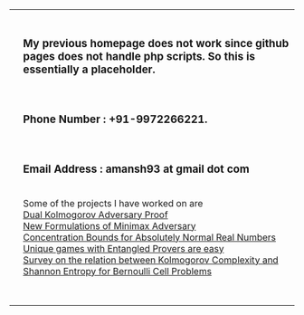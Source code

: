 <!DOCTYPE html PUBLIC "-//W3C//DTD XHTML 1.1//EN"
  "http://www.w3.org/TR/xhtml11/DTD/xhtml11.dtd">
<html xmlns="http://www.w3.org/1999/xhtml" xml:lang="en">
<head>
<title>Aman Sharma</title>
</head>
<body>
<table summary="Table for page layout." id="tlayout">
<tr valign="top">
<td id="layout-menu">
</td>
<td id="layout-content">
<div id="toptitle"><br>
<h3>My previous homepage does not work since github pages does not handle php scripts. So this is essentially a placeholder.</h3><br>
<h3>Phone Number : +91-9972266221.</h3><br>
<h3>Email Address : amansh93 at gmail dot com</h3><br>
  Some of the projects I have worked on are <br>
<div class="menu-item"><a href="DK2.pdf" class="current">Dual Kolmogorov Adversary Proof</a></div>
<div class="menu-item"><a href="p1.pdf" class="current">New Formulations of Minimax Adversary</a></div>
<div class="menu-item"><a href="p3.pdf" class="current">Concentration Bounds for Absolutely Normal Real Numbers</a></div>
<div class="menu-item"><a href="p4.pdf" class="current">Unique games with Entangled Provers are easy</a></div>
<div class="menu-item"><a href="p5.pdf" class="current">Survey on the relation between Kolmogorov Complexity and Shannon Entropy for Bernoulli Cell Problems</a></div>
<h3></h3><br>
</body>
</html>
